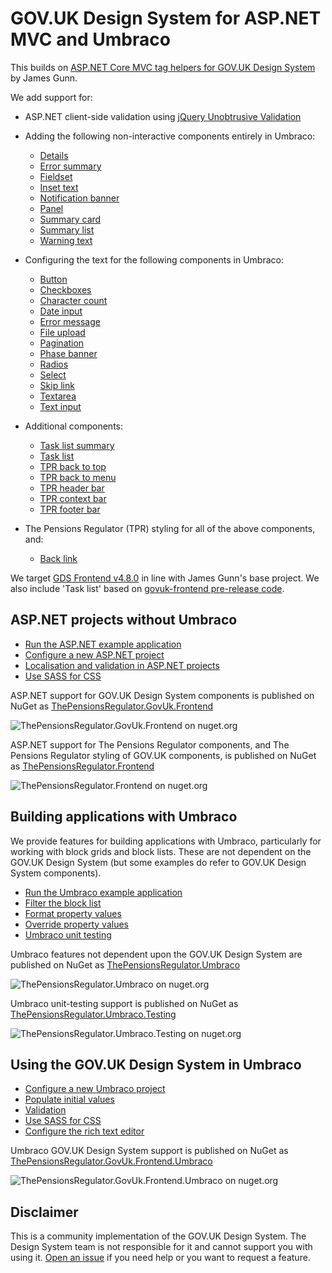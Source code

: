 # GOV.UK Design System for ASP.NET MVC and Umbraco

This builds on [ASP.NET Core MVC tag helpers for GOV.UK Design System](https://github.com/gunndabad/govuk-frontend-aspnetcore) by James Gunn.

We add support for:

- ASP.NET client-side validation using [jQuery Unobtrusive Validation](https://github.com/aspnet/jquery-validation-unobtrusive)

- Adding the following non-interactive components entirely in Umbraco:

  - [Details](https://github.com/gunndabad/govuk-frontend-aspnetcore/blob/main/docs/components/details.md)
  - [Error summary](https://github.com/gunndabad/govuk-frontend-aspnetcore/blob/main/docs/components/error-summary.md)
  - [Fieldset](https://github.com/gunndabad/govuk-frontend-aspnetcore/blob/main/docs/components/fieldset.md)
  - [Inset text](https://github.com/gunndabad/govuk-frontend-aspnetcore/blob/main/docs/components/inset-text.md)
  - [Notification banner](https://github.com/gunndabad/govuk-frontend-aspnetcore/blob/main/docs/components/notification-banner.md)
  - [Panel](https://github.com/gunndabad/govuk-frontend-aspnetcore/blob/main/docs/components/panel.md)
  - [Summary card](/docs/components/summary-card.md)
  - [Summary list](/docs/components/summary-list.md)
  - [Warning text](https://github.com/gunndabad/govuk-frontend-aspnetcore/blob/main/docs/components/warning-text.md)

- Configuring the text for the following components in Umbraco:

  - [Button](https://github.com/gunndabad/govuk-frontend-aspnetcore/blob/main/docs/components/button.md)
  - [Checkboxes](/docs/components/checkboxes.md)
  - [Character count](https://github.com/gunndabad/govuk-frontend-aspnetcore/blob/main/docs/components/character-count.md)
  - [Date input](/docs/components/date-input.md)
  - [Error message](https://github.com/gunndabad/govuk-frontend-aspnetcore/blob/main/docs/components/error-message.md)
  - [File upload](/docs/components/file-upload.md)
  - [Pagination](https://github.com/gunndabad/govuk-frontend-aspnetcore/blob/main/docs/components/pagination.md)
  - [Phase banner](https://github.com/gunndabad/govuk-frontend-aspnetcore/blob/main/docs/components/phase-banner.md)
  - [Radios](/docs/components/radios.md)
  - [Select](/docs/components/select.md)
  - [Skip link](https://github.com/gunndabad/govuk-frontend-aspnetcore/blob/main/docs/components/skip-link.md)
  - [Textarea](https://github.com/gunndabad/govuk-frontend-aspnetcore/blob/main/docs/components/textarea.md)
  - [Text input](/docs/components/text-input.md)

- Additional components:

  - [Task list summary](/docs/components/task-list-summary.md)
  - [Task list](/docs/components/task-list.md)
  - [TPR back to top](/docs/components/tpr-back-to-top.md)
  - [TPR back to menu](/docs/components/tpr-back-to-menu.md)
  - [TPR header bar](/docs/components/tpr-header-bar.md)
  - [TPR context bar](/docs/components/tpr-context-bar.md)
  - [TPR footer bar](/docs/components/tpr-footer-bar.md)

- The Pensions Regulator (TPR) styling for all of the above components, and:
  - [Back link](https://github.com/gunndabad/govuk-frontend-aspnetcore/blob/main/docs/components/back-link.md)

We target [GDS Frontend v4.8.0](https://github.com/alphagov/govuk-frontend/releases/tag/v4.8.0) in line with James Gunn's base project. We also include 'Task list' based on [govuk-frontend pre-release code](https://github.com/alphagov/govuk-design-system/pull/1994).

## ASP.NET projects without Umbraco

- [Run the ASP.NET example application](docs/aspnet/run-example-application.md)
- [Configure a new ASP.NET project](docs/aspnet/new-aspnet-project.md)
- [Localisation and validation in ASP.NET projects](docs/aspnet/localisation-and-validation.md)
- [Use SASS for CSS](docs/aspnet/sass.md)

ASP.NET support for GOV.UK Design System components is published on NuGet as [ThePensionsRegulator.GovUk.Frontend](https://www.nuget.org/packages/ThePensionsRegulator.GovUk.Frontend)

![ThePensionsRegulator.GovUk.Frontend on nuget.org](https://img.shields.io/nuget/vpre/ThePensionsRegulator.GovUk.Frontend)

ASP.NET support for The Pensions Regulator components, and The Pensions Regulator styling of GOV.UK components, is published on NuGet as [ThePensionsRegulator.Frontend](https://www.nuget.org/packages/ThePensionsRegulator.Frontend)

![ThePensionsRegulator.Frontend on nuget.org](https://img.shields.io/nuget/vpre/ThePensionsRegulator.Frontend)

## Building applications with Umbraco

We provide features for building applications with Umbraco, particularly for working with block grids and block lists. These are not dependent on the GOV.UK Design System (but some examples do refer to GOV.UK Design System components).

- [Run the Umbraco example application](docs/umbraco/run-example-application.md)
- [Filter the block list](docs/umbraco/filter-blocks.md)
- [Format property values](docs/umbraco/format-property-values.md)
- [Override property values](docs/umbraco/override-property-values.md)
- [Umbraco unit testing](docs/umbraco/unit-testing.md)

Umbraco features not dependent upon the GOV.UK Design System are published on NuGet as [ThePensionsRegulator.Umbraco](https://www.nuget.org/packages/ThePensionsRegulator.Umbraco)

![ThePensionsRegulator.Umbraco on nuget.org](https://img.shields.io/nuget/vpre/ThePensionsRegulator.Umbraco)

Umbraco unit-testing support is published on NuGet as [ThePensionsRegulator.Umbraco.Testing](https://www.nuget.org/packages/ThePensionsRegulator.Umbraco.Testing)

![ThePensionsRegulator.Umbraco.Testing on nuget.org](https://img.shields.io/nuget/vpre/ThePensionsRegulator.Umbraco.Testing)

## Using the GOV.UK Design System in Umbraco

- [Configure a new Umbraco project](docs/umbraco/new-umbraco-project.md)
- [Populate initial values](docs/umbraco/populate-initial-values.md)
- [Validation](docs/umbraco/validation.md)
- [Use SASS for CSS](docs/aspnet/sass.md)
- [Configure the rich text editor](/docs/umbraco/rich-text-editor.md)

Umbraco GOV.UK Design System support is published on NuGet as [ThePensionsRegulator.GovUk.Frontend.Umbraco](https://www.nuget.org/packages/ThePensionsRegulator.GovUk.Frontend.Umbraco)

![ThePensionsRegulator.GovUk.Frontend.Umbraco on nuget.org](https://img.shields.io/nuget/vpre/ThePensionsRegulator.GovUk.Frontend.Umbraco)

## Disclaimer

This is a community implementation of the GOV.UK Design System. The Design System team is not responsible for it and cannot support you with using it. [Open an issue](https://github.com/thepensionsregulator/govuk-frontend-aspnetcore-extensions/issues) if you need help or you want to request a feature.
